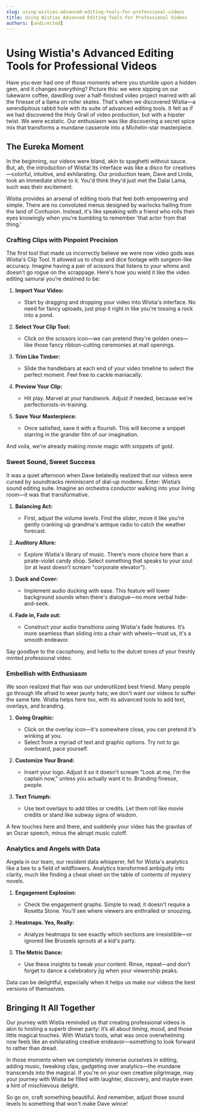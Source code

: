 ```yaml
---
slug: using-wistias-advanced-editing-tools-for-professional-videos
title: Using Wistias Advanced Editing Tools For Professional Videos
authors: [undirected]
---
```



# Using Wistia's Advanced Editing Tools for Professional Videos

Have you ever had one of those moments where you stumble upon a hidden gem, and it changes everything? Picture this: we were sipping on our lukewarm coffee, dawdling over a half-finished video project marred with all the finesse of a llama on roller skates. That's when we discovered Wistia—a serendipitous rabbit hole with its suite of advanced editing tools. It felt as if we had discovered the Holy Grail of video production, but with a hipster twist. We were ecstatic. Our enthusiasm was like discovering a secret spice mix that transforms a mundane casserole into a Michelin-star masterpiece.

## The Eureka Moment

In the beginning, our videos were bland, akin to spaghetti without sauce. But, ah, the introduction of Wistia! Its interface was like a disco for creatives—colorful, intuitive, and exhilarating. Our production team, Dave and Linda, took an immediate shine to it. You'd think they'd just met the Dalai Lama, such was their excitement.

Wistia provides an arsenal of editing tools that feel both empowering and simple. There are no convoluted menus designed by warlocks hailing from the land of Confusion. Instead, it's like speaking with a friend who rolls their eyes knowingly when you're bumbling to remember 'that actor from that thing.'

### Crafting Clips with Pinpoint Precision

The first tool that made us incorrectly believe we were now video gods was Wistia's Clip Tool. It allowed us to chop and dice footage with surgeon-like accuracy. Imagine having a pair of scissors that listens to your whims and doesn't go rogue on the scrappage. Here's how you wield it like the video editing samurai you’re destined to be:

1. **Import Your Video:**
   - Start by dragging and dropping your video into Wistia's interface. No need for fancy uploads, just plop it right in like you're tossing a rock into a pond.

2. **Select Your Clip Tool:**
   - Click on the scissors icon—we can pretend they're golden ones—like those fancy ribbon-cutting ceremonies at mall openings.

3. **Trim Like Timber:**
   - Slide the handlebars at each end of your video timeline to select the perfect moment. Feel free to cackle maniacally.

4. **Preview Your Clip:**
   - Hit play. Marvel at your handiwork. Adjust if needed, because we're perfectionists-in-training.

5. **Save Your Masterpiece:**
   - Once satisfied, save it with a flourish. This will become a snippet starring in the grander film of our imagination.

And voila, we're already making movie magic with snippets of gold.

### Sweet Sound, Sweet Success

It was a quiet afternoon when Dave belatedly realized that our videos were cursed by soundtracks reminiscent of dial-up modems. Enter: Wistia’s sound editing suite. Imagine an orchestra conductor walking into your living room—it was that transformative.

1. **Balancing Act:**
   - First, adjust the volume levels. Find the slider, move it like you're gently cranking up grandma's antique radio to catch the weather forecast.

2. **Auditory Allure:**
   - Explore Wistia's library of music. There's more choice here than a pirate-violet candy shop. Select something that speaks to your soul (or at least doesn’t scream "corporate elevator").

3. **Duck and Cover:**
   - Implement audio ducking with ease. This feature will lower background sounds when there's dialogue—no more verbal hide-and-seek.

4. **Fade in, Fade out:**
   - Construct your audio transitions using Wistia's fade features. It’s more seamless than sliding into a chair with wheels—trust us, it's a smooth endeavor.

Say goodbye to the cacophony, and hello to the dulcet tones of your freshly minted professional video.

### Embellish with Enthusiasm

We soon realized that flair was our underutilized best friend. Many people go through life afraid to wear jaunty hats; we don't want our videos to suffer the same fate. Wistia helps here too, with its advanced tools to add text, overlays, and branding.

1. **Going Graphic:**
   - Click on the overlay icon—it's somewhere close, you can pretend it's winking at you.
   - Select from a myriad of text and graphic options. Try not to go overboard, pace yourself.

2. **Customize Your Brand:**
   - Insert your logo. Adjust it so it doesn't scream "Look at me, I'm the captain now," unless you actually want it to. Branding finesse, people.

3. **Text Triumph:**
   - Use text overlays to add titles or credits. Let them roll like movie credits or stand like subway signs of wisdom.

A few touches here and there, and suddenly your video has the gravitas of an Oscar speech, minus the abrupt music cutoff.

### Analytics and Angels with Data

Angela in our team, our resident data whisperer, fell for Wistia's analytics like a bee to a field of wildflowers. Analytics transformed ambiguity into clarity, much like finding a cheat sheet on the table of contents of mystery novels.

1. **Engagement Explosion:**
   - Check the engagement graphs. Simple to read; it doesn't require a Rosetta Stone. You’ll see where viewers are enthralled or snoozing.

2. **Heatmaps. Yes, Really:**
   - Analyze heatmaps to see exactly which sections are irresistible—or ignored like Brussels sprouts at a kid's party.

3. **The Metric Dance:**
   - Use these insights to tweak your content. Rinse, repeat—and don’t forget to dance a celebratory jig when your viewership peaks.

Data can be delightful, especially when it helps us make our videos the best versions of themselves.

## Bringing It All Together

Our journey with Wistia reminded us that creating professional videos is akin to hosting a superb dinner party: it’s all about timing, mood, and those little magical touches. With Wistia’s tools, what was once overwhelming now feels like an exhilarating creative endeavor—something to look forward to rather than dread.

In those moments when we completely immerse ourselves in editing, adding music, tweaking clips, gadgeting over analytics—the mundane transcends into the magical. If you're on your own creative pilgrimage, may your journey with Wistia be filled with laughter, discovery, and maybe even a hint of mischievous delight.

So go on, craft something beautiful. And remember, adjust those sound levels to something that won't make Dave wince!
​